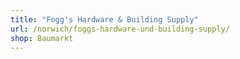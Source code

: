 ```yaml
---
title: "Fogg's Hardware & Building Supply"
url: /norwich/foggs-hardware-und-building-supply/
shop: Baumarkt
---
```

